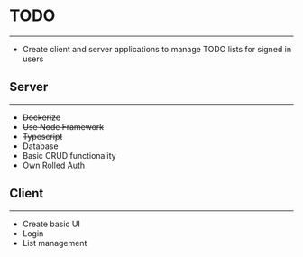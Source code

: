 # TODO

---

- Create client and server applications to manage TODO lists for signed in users

## Server

---

- ~~Dockerize~~
- ~~Use Node Framework~~
- ~~Typescript~~
- Database
- Basic CRUD functionality
- Own Rolled Auth

## Client

---

- Create basic UI
- Login
- List management
